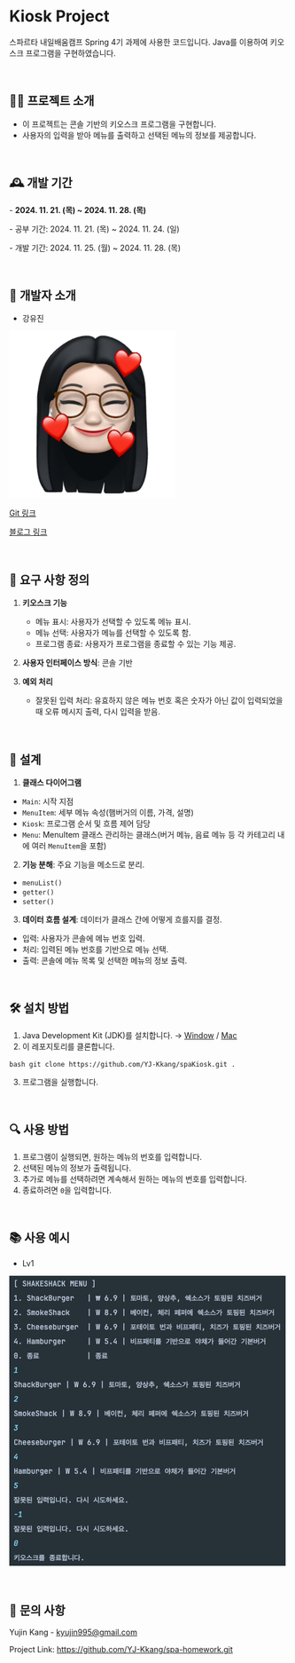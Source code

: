 # Kiosk Project
스파르타 내일배움캠프 Spring 4기 과제에 사용한 코드입니다. Java를 이용하여 키오스크 프로그램을 구현하였습니다.

<br>

## 🧑‍🏫 프로젝트 소개
- 이 프로젝트는 콘솔 기반의 키오스크 프로그램을 구현합니다.
- 사용자의 입력을 받아 메뉴를 출력하고 선택된 메뉴의 정보를 제공합니다.

<br>

## 🕰️ 개발 기간

\- **2024. 11. 21. (목) ~ 2024. 11. 28. (목)**

\- 공부 기간: 2024. 11. 21. (목) ~ 2024. 11. 24. (일)

\- 개발 기간: 2024. 11. 25. (월) ~ 2024. 11. 28. (목)

<br>

## 🐣 개발자 소개

- 강유진

<img src="https://raw.githubusercontent.com/YJ-Kkang/spa-homework/refs/heads/main/images/yujin.webp" alt="title" width="300"/>

[Git 링크](https://github.com/YJ-Kkang)

[블로그 링크](https://velog.io/@yjkang/posts)


<br>

## 💬 요구 사항 정의
1. **키오스크 기능**
    - 메뉴 표시: 사용자가 선택할 수 있도록 메뉴 표시.
    - 메뉴 선택: 사용자가 메뉴를 선택할 수 있도록 함.
    - 프로그램 종료: 사용자가 프로그램을 종료할 수 있는 기능 제공.

2. **사용자 인터페이스 방식**: 콘솔 기반

3. **예외 처리**
    - 잘못된 입력 처리: 유효하지 않은 메뉴 번호 혹은 숫자가 아닌 값이 입력되었을 때 오류 메시지 출력, 다시 입력을 받음.

<br>

## 📝 설계
1. **클래스 다이어그램**
- `Main`: 시작 지점
- `MenuItem`: 세부 메뉴 속성(햄버거의 이름, 가격, 설명)
- `Kiosk`: 프로그램 순서 및 흐름 제어 담당
- `Menu`: MenuItem 클래스 관리하는 클래스(버거 메뉴, 음료 메뉴 등 각 카테고리 내에 여러 `MenuItem`을 포함)

2. **기능 분해**: 주요 기능을 메소드로 분리.
- `menuList()`
- `getter()`
- `setter()`

3. **데이터 흐름 설계**: 데이터가 클래스 간에 어떻게 흐를지를 결정.
- 입력: 사용자가 콘솔에 메뉴 번호 입력.
- 처리: 입력된 메뉴 번호를 기반으로 메뉴 선택.
- 출력: 콘솔에 메뉴 목록 및 선택한 메뉴의 정보 출력.


<br>

## 🛠 설치 방법
1. Java Development Kit (JDK)를 설치합니다. → [Window](https://teamsparta.notion.site/Window-JDK-f646c4cfdbd34daf81b4315f7abeba1d)    / [Mac](https://teamsparta.notion.site/Mac-JDK-cd42768710404e50a742ce0e187975bf)
2. 이 레포지토리를 클론합니다.
```
bash git clone https://github.com/YJ-Kkang/spaKiosk.git .
```
3. 프로그램을 실행합니다.

<br>

## 🔍 사용 방법
1. 프로그램이 실행되면, 원하는 메뉴의 번호를 입력합니다.
2. 선택된 메뉴의 정보가 출력됩니다.
3. 추가로 메뉴를 선택하려면 계속해서 원하는 메뉴의 번호를 입력합니다.
4. 종료하려면 `0`을 입력합니다.

<br>

## 📚 사용 예시
- Lv1

![title](https://github.com/YJ-Kkang/spaKiosk/blob/dev/images/lv1Ex.png?raw=true)

<br>

## 📨 문의 사항
Yujin Kang - kyujin995@gmail.com

Project Link: https://github.com/YJ-Kkang/spa-homework.git
